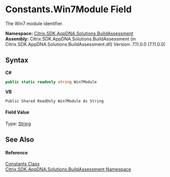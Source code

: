 # Constants.Win7Module Field
 

The Win7 module identifier.

**Namespace:**&nbsp;[Citrix.SDK.AppDNA.Solutions.BuildAssessment](853bdb50-ea5c-dc0d-0be0-7254b6c38034.md)<br />**Assembly:**&nbsp;Citrix.SDK.AppDNA.Solutions.BuildAssessment (in Citrix.SDK.AppDNA.Solutions.BuildAssessment.dll) Version: 7.11.0.0 (7.11.0.0)

## Syntax

**C#**
```csharp
public static readonly string Win7Module
```

**VB**
```vbnet
Public Shared ReadOnly Win7Module As String
```


#### Field Value
Type: <a href="http://msdn2.microsoft.com/en-us/library/s1wwdcbf" target="_blank">String</a>

## See Also


#### Reference
<a href="cf3eb7a5-d43d-ede9-ecef-02a9b6e688f0">Constants Class</a><br /><a href="853bdb50-ea5c-dc0d-0be0-7254b6c38034">Citrix.SDK.AppDNA.Solutions.BuildAssessment Namespace</a><br />